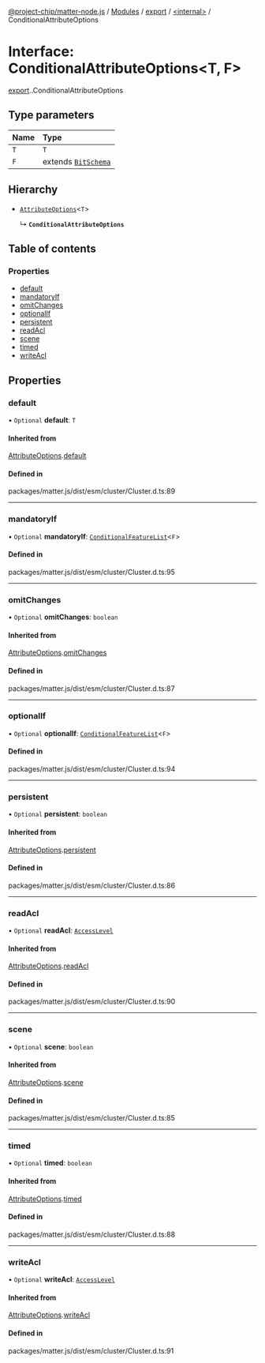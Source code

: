 [@project-chip/matter-node.js](../README.md) / [Modules](../modules.md) / [export](../modules/export.md) / [<internal\>](../modules/export._internal_.md) / ConditionalAttributeOptions

# Interface: ConditionalAttributeOptions<T, F\>

[export](../modules/export.md).[<internal>](../modules/export._internal_.md).ConditionalAttributeOptions

## Type parameters

| Name | Type |
| :------ | :------ |
| `T` | `T` |
| `F` | extends [`BitSchema`](../modules/exports_schema.md#bitschema) |

## Hierarchy

- [`AttributeOptions`](export._internal_.AttributeOptions.md)<`T`\>

  ↳ **`ConditionalAttributeOptions`**

## Table of contents

### Properties

- [default](export._internal_.ConditionalAttributeOptions.md#default)
- [mandatoryIf](export._internal_.ConditionalAttributeOptions.md#mandatoryif)
- [omitChanges](export._internal_.ConditionalAttributeOptions.md#omitchanges)
- [optionalIf](export._internal_.ConditionalAttributeOptions.md#optionalif)
- [persistent](export._internal_.ConditionalAttributeOptions.md#persistent)
- [readAcl](export._internal_.ConditionalAttributeOptions.md#readacl)
- [scene](export._internal_.ConditionalAttributeOptions.md#scene)
- [timed](export._internal_.ConditionalAttributeOptions.md#timed)
- [writeAcl](export._internal_.ConditionalAttributeOptions.md#writeacl)

## Properties

### default

• `Optional` **default**: `T`

#### Inherited from

[AttributeOptions](export._internal_.AttributeOptions.md).[default](export._internal_.AttributeOptions.md#default)

#### Defined in

packages/matter.js/dist/esm/cluster/Cluster.d.ts:89

___

### mandatoryIf

• `Optional` **mandatoryIf**: [`ConditionalFeatureList`](../modules/exports_cluster.md#conditionalfeaturelist)<`F`\>

#### Defined in

packages/matter.js/dist/esm/cluster/Cluster.d.ts:95

___

### omitChanges

• `Optional` **omitChanges**: `boolean`

#### Inherited from

[AttributeOptions](export._internal_.AttributeOptions.md).[omitChanges](export._internal_.AttributeOptions.md#omitchanges)

#### Defined in

packages/matter.js/dist/esm/cluster/Cluster.d.ts:87

___

### optionalIf

• `Optional` **optionalIf**: [`ConditionalFeatureList`](../modules/exports_cluster.md#conditionalfeaturelist)<`F`\>

#### Defined in

packages/matter.js/dist/esm/cluster/Cluster.d.ts:94

___

### persistent

• `Optional` **persistent**: `boolean`

#### Inherited from

[AttributeOptions](export._internal_.AttributeOptions.md).[persistent](export._internal_.AttributeOptions.md#persistent)

#### Defined in

packages/matter.js/dist/esm/cluster/Cluster.d.ts:86

___

### readAcl

• `Optional` **readAcl**: [`AccessLevel`](../enums/exports_cluster.AccessLevel.md)

#### Inherited from

[AttributeOptions](export._internal_.AttributeOptions.md).[readAcl](export._internal_.AttributeOptions.md#readacl)

#### Defined in

packages/matter.js/dist/esm/cluster/Cluster.d.ts:90

___

### scene

• `Optional` **scene**: `boolean`

#### Inherited from

[AttributeOptions](export._internal_.AttributeOptions.md).[scene](export._internal_.AttributeOptions.md#scene)

#### Defined in

packages/matter.js/dist/esm/cluster/Cluster.d.ts:85

___

### timed

• `Optional` **timed**: `boolean`

#### Inherited from

[AttributeOptions](export._internal_.AttributeOptions.md).[timed](export._internal_.AttributeOptions.md#timed)

#### Defined in

packages/matter.js/dist/esm/cluster/Cluster.d.ts:88

___

### writeAcl

• `Optional` **writeAcl**: [`AccessLevel`](../enums/exports_cluster.AccessLevel.md)

#### Inherited from

[AttributeOptions](export._internal_.AttributeOptions.md).[writeAcl](export._internal_.AttributeOptions.md#writeacl)

#### Defined in

packages/matter.js/dist/esm/cluster/Cluster.d.ts:91
